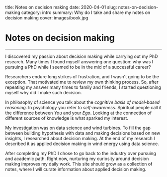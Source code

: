 title: Notes on decision making
date: 2020-04-01
slug: notes-on-decision-making
category: intro
summary: Why do I take and share my notes on decision making
cover: images/book.jpg

# Notes on decision making
---

I discovered my passion about decision making while carrying out my PhD research. Many times I found myself answering one question: why was I pursuing a PhD while I seemed to be in the mid of a successful career?

Researchers endure long strikes of frustration, and I wasn't going to be the exception. That motivated me to review my own thinking process. So, after repeating my answer many times to family and friends, I started questioning myself why did I make such decision.

In philosophy of science you talk about the _cognitive basis of model-based reasoning_. In psychology you refer to _self-awareness_. Spiritual people call it the difference between _You_ and your _Ego_. Looking at the connection of different sources of knowledge is what sparked my interest.

My investigation was on data science and wind turbines. To fill the gap between building hypothesis with data and making decisions based on new insights, I researched about decision making. At the end of my research I described it as applied decision making in wind energy using data science.

After completing my PhD I chose to go back to the industry over pursuing and academic path. Right now, nurturing my curiosity around decision making improves my daily work. This site should grow as a collection of notes, where I will curate information about applied decision making.
